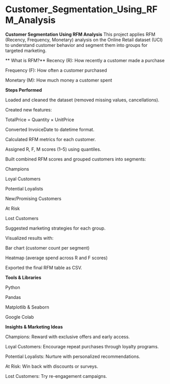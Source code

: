 # Customer_Segmentation_Using_RFM_Analysis

**Customer Segmentation Using RFM Analysis**
This project applies RFM (Recency, Frequency, Monetary) analysis on the Online Retail dataset (UCI)
to understand customer behavior and segment them into groups for targeted marketing.

** What is RFM?**
Recency (R): How recently a customer made a purchase

Frequency (F): How often a customer purchased

Monetary (M): How much money a customer spent

**Steps Performed**

Loaded and cleaned the dataset (removed missing values, cancellations).

Created new features:

TotalPrice = Quantity × UnitPrice

Converted InvoiceDate to datetime format.

Calculated RFM metrics for each customer.

Assigned R, F, M scores (1–5) using quantiles.

Built combined RFM scores and grouped customers into segments:

Champions

Loyal Customers

Potential Loyalists

New/Promising Customers

At Risk

Lost Customers

Suggested marketing strategies for each group.

Visualized results with:

Bar chart (customer count per segment)

Heatmap (average spend across R and F scores)

Exported the final RFM table as CSV.

**Tools & Libraries**

Python

Pandas

Matplotlib & Seaborn

Google Colab

**Insights & Marketing Ideas**

Champions: Reward with exclusive offers and early access.

Loyal Customers: Encourage repeat purchases through loyalty programs.

Potential Loyalists: Nurture with personalized recommendations.

At Risk: Win back with discounts or surveys.

Lost Customers: Try re-engagement campaigns.
